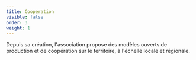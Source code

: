 ```yaml
---
title: Cooperation
visible: false
order: 3
weight: 1
---
```

Depuis sa création, l'association propose des modèles ouverts de production et de coopération sur le territoire, à l'échelle locale et régionale.